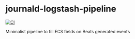 # journald-logstash-pipeline

[![CI](https://github.com/widhalmt/journald-logstash-pipeline/workflows/Logstash%20Syntax/badge.svg?event=push)](https://github.com/widhalmt/journald-logstash-pipeline/actions?query=workflow%3A%22Logstash+Syntax%22)

Minimalist pipeline to fill ECS fields on Beats generated events
